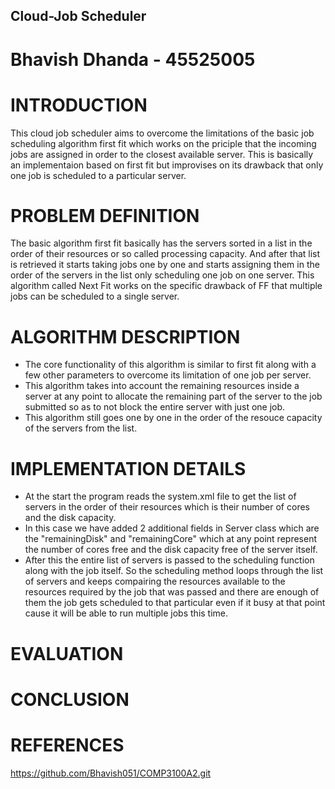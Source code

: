 ## Cloud-Job Scheduler

# Bhavish Dhanda - 45525005

# INTRODUCTION
This cloud job scheduler aims to overcome the limitations of the basic job scheduling algorithm first fit which works on the priciple that the incoming jobs are assigned in order to the closest available server. This is basically an implementaion based on first fit but improvises on its drawback that only one job is scheduled to a particular server.
# PROBLEM DEFINITION
The basic algorithm first fit basically has the servers sorted in a list in the order of their resources or so called processing capacity. And after that list is retrieved it starts taking jobs one by one and starts assigning them in the order of the servers in the list only scheduling one job on one server. This algorithm called Next Fit works on the specific drawback of FF that multiple jobs can be scheduled to a single server.
# ALGORITHM DESCRIPTION
* The core functionality of this algorithm is similar to first fit along with a few other parameters to overcome its limitation of one job per server. 
* This algorithm takes into account the remaining resources inside a server at any point to allocate the remaining part of the server to the job submitted so as to not block the entire server with just one job.
* This algorithm still goes one by one in the order of the resouce capacity of the servers from the list. 

# IMPLEMENTATION DETAILS
* At the start the program reads the system.xml file to get the list of servers in the order of their resources which is their number of cores and the disk capacity.
* In this case we have added 2 additional fields in Server class which are the "remainingDisk" and "remainingCore" which at any point represent the number of cores free and the disk capacity free of the server itself.
* After this the entire list of servers is passed to the scheduling function along with the job itself. So the scheduling method loops through the list of servers and keeps compairing the resources available to the resources required by the job that was passed and there are enough of them the job gets scheduled to that particular even if it busy at that point cause it will be able to run multiple jobs this time.
# EVALUATION

# CONCLUSION

# REFERENCES
https://github.com/Bhavish051/COMP3100A2.git 
